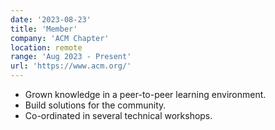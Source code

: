 ```yaml
---
date: '2023-08-23'
title: 'Member'
company: 'ACM Chapter'
location: remote
range: 'Aug 2023 - Present'
url: 'https://www.acm.org/'
---
```


- Grown knowledge in a peer-to-peer learning environment.
- Build solutions for the community.
- Co-ordinated in several technical workshops.